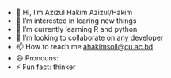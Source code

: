 - 👋 Hi, I’m Azizul Hakim Azizul/Hakim
- 👀 I’m interested in learing new things
- 🌱 I’m currently learning R and python
- 💞️ I’m looking to collaborate on any developer 
- 📫 How to reach me ahakimsoil@cu.ac.bd
- 😄 Pronouns: 
- ⚡ Fun fact: thinker

<!---
AHakimsoil/Azizul Hakim is a ✨ special ✨ repository because its `README.md` (this file) appears on your GitHub profile.
You can click the Preview link to take a look at your changes.
--->
